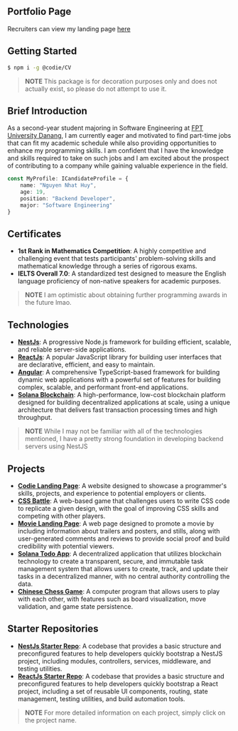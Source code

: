 ## Portfolio Page
Recruiters can view my landing page [here](https://codie-landing-page.vercel.app/)


## Getting Started

```bash
$ npm i -g @codie/CV
```

> **NOTE** This package is for decoration purposes only and does not actually exist, so please do not attempt to use it.

## Brief Introduction

As a second-year student majoring in Software Engineering at [FPT University Danang](https://dnuni.fpt.edu.vn/), I am currently eager and motivated to find part-time jobs that can fit my academic schedule while also providing opportunities to enhance my programming skills. I am confident that I have the knowledge and skills required to take on such jobs and I am excited about the prospect of contributing to a company while gaining valuable experience in the field.

```TypeScript
const MyProfile: ICandidateProfile = {
    name: "Nguyen Nhat Huy",
    age: 19,
    position: "Backend Developer",
    major: "Software Engineering"
}
```

## Certificates

- **1st Rank in Mathematics Competition**: A highly competitive and challenging event that tests participants' problem-solving skills and mathematical knowledge through a series of rigorous exams.
- **IELTS Overall 7.0**: A standardized test designed to measure the English language proficiency of non-native speakers for academic purposes.

> **NOTE** I am optimistic about obtaining further programming awards in the future lmao.

## Technologies

- **[NestJs](https://nestjs.com/)**: A progressive Node.js framework for building efficient, scalable, and reliable server-side applications.
- **[ReactJs](https://react.dev/)**: A popular JavaScript library for building user interfaces that are declarative, efficient, and easy to maintain.
- **[Angular](https://angular.io/)**: A comprehensive TypeScript-based framework for building dynamic web applications with a powerful set of features for building complex, scalable, and performant front-end applications.
- **[Solana Blockchain](https://solana.com/)**: A high-performance, low-cost blockchain platform designed for building decentralized applications at scale, using a unique architecture that delivers fast transaction processing times and high throughput.

> **NOTE** While I may not be familiar with all of the technologies mentioned, I have a pretty strong foundation in developing backend servers using NestJS

## Projects

- **[Codie Landing Page](/projects/codie-landing-page)**: A website designed to showcase a programmer's skills, projects, and experience to potential employers or clients.
- **[CSS Battle](/projects/css-battle)**: A web-based game that challenges users to write CSS code to replicate a given design, with the goal of improving CSS skills and competing with other players.
- **[Movie Landing Page](/projects/movie-landing-page)**: A web page designed to promote a movie by including information about trailers and posters, and stills, along with user-generated comments and reviews to provide social proof and build credibility with potential viewers.
- **[Solana Todo App](/projects/solana-todo-app)**: A decentralized application that utilizes blockchain technology to create a transparent, secure, and immutable task management system that allows users to create, track, and update their tasks in a decentralized manner, with no central authority controlling the data.
- **[Chinese Chess Game](/projects/chinese-chess-game)**: A computer program that allows users to play with each other, with features such as board visualization, move validation, and game state persistence.

## Starter Repositories

- **[NestJs Starter Repo](/starter-repos/nestjs-starter-repo)**: A codebase that provides a basic structure and preconfigured features to help developers quickly bootstrap a NestJS project, including modules, controllers, services, middleware, and testing utilities.
- **[ReactJs Starter Repo](/starter-repos/reactjs-starter-repo)**: A codebase that provides a basic structure and preconfigured features to help developers quickly bootstrap a React project, including a set of reusable UI components, routing, state management, testing utilities, and build automation tools.

> **NOTE** For more detailed information on each project, simply click on the project name.



<!--
**CodieGlot/CodieGlot** is a ✨ _special_ ✨ repository because its `README.md` (this file) appears on your GitHub profile.

Here are some ideas to get you started:

- 🔭 I’m currently working on ...
- 🌱 I’m currently learning ...
- 👯 I’m looking to collaborate on ...
- 🤔 I’m looking for help with ...
- 💬 Ask me about ...
- 📫 How to reach me: ...
- 😄 Pronouns: ...
- ⚡ Fun fact: ...
-->
